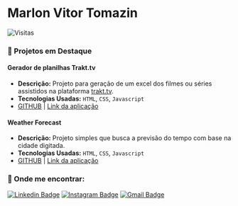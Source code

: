 # Marlon Vitor Tomazin
<!--
🧠 *CEO on Brainless*.
-->
![Visitas](https://komarev.com/ghpvc/?username=marlonvtomazin&color=blue&label=Visitas)

### 🚀 Projetos em Destaque

#### Gerador de planilhas Trakt.tv
* **Descrição:** Projeto para geração de um excel dos filmes ou séries assistidos na plataforma [trakt.tv](https://trakt.tv/).
* **Tecnologias Usadas:** `HTML`, `CSS`, `Javascript`
* [GITHUB](https://github.com/marlonvtomazin/traktApiV2) | [Link da aplicação](https://traktapiv2.netlify.app/)

#### Weather Forecast
* **Descrição:** Projeto simples que busca a previsão do tempo com base na cidade digitada.
* **Tecnologias Usadas:** `HTML`, `CSS`, `Javascript`
* [GITHUB](https://github.com/marlonvtomazin/weatherForecast) | [Link da aplicação](https://weatherforecastv1.netlify.app/)


### 🤝 Onde me encontrar:
[![Linkedin Badge](https://img.shields.io/badge/LinkedIn-0077B5?style=for-the-badge&logo=linkedin&logoColor=white)](https://www.linkedin.com/in/marlon-tomazin/)
[![Instagram Badge](https://img.shields.io/badge/Instagram-E4405F?style=for-the-badge&logo=instagram&logoColor=white)](https://www.instagram.com/marlonvtomazin/)
[![Gmail Badge](https://img.shields.io/badge/Gmail-D14836?style=for-the-badge&logo=gmail&logoColor=white)](mailto:marlonvtomazin@gmail.com)
